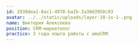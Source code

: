 ```yaml
---
id: 2938dea1-8ac1-4970-ba2b-3a30d3958c93
avatar: ../../static/uploads/layer-10-1x-1-.png
name: Виктория Алексеева
position: CRM-маркетолог
practice: 3 года опыта работы с amoCRM
---
```

